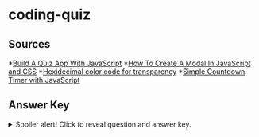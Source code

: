 # coding-quiz

## Sources
*[Build A Quiz App With JavaScript](https://www.youtube.com/watch?v=riDzcEQbX6k)
*[How To Create A Modal In JavaScript and CSS](https://www.youtube.com/watch?v=KjQ8uvAt9kQ)
*[Hexidecimal color code for transparency](https://gist.github.com/lopspower/03fb1cc0ac9f32ef38f4)
*[Simple Countdown Timer with JavaScript](https://www.youtube.com/watch?v=x7WJEmxNlEs)


## Answer Key
<details>
  <summary>Spoiler alert! Click to reveal question and answer key.</summary>
  
  Title: Coding Quiz Challenge
  Description: Try to answer the following code-related questions within the time limit. Note: incorrect answers will take 10 seconds off the clock!

  (start quiz button)

  1. Commonly used data types DO NOT include:
     * strings
     * booleans
     * __alerts (correct)__
     * numbers
  2. The condition in an if/else statement is enclosed within:
     * quotes
     * curly brackets
     * __parentheses (correct)__
     * square brackets
  3. Arrays in JavaScript can be used to store:
     * numbers and strings
     * other arrays
     * booleans
     * __all of the above (correct)__
  4. String values must be enclosed within ______ when being assigned to variables.
     * commas
     * curly brackets
     * __quotes (correct)__
     *  parentheses
  5. A very useful tool used during development and debugging for printing content to the debugger is:
     * JavaScript
     * terminal / bash
     * for loops
     * __console.log (correct)__
</details>